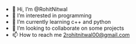 - 👋 Hi, I’m @RohitNitwal
- 👀 I’m interested in programming
- 🌱 I’m currently learning c++ and python
- 💞️ I’m looking to collaborate on some projects
- 📫 How to reach me 2rohitnitwal00@gmail.com

<!---
RohitNitwal/RohitNitwal is a ✨ special ✨ repository because its `README.md` (this file) appears on your GitHub profile.
You can click the Preview link to take a look at your changes.
--->
